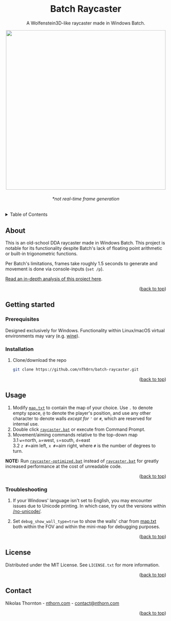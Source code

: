 


<a id="readme-top"></a>
<div align="center">
<h1 align="center">Batch Raycaster</h1>

  <p align="center">
    A Wolfenstein3D-like raycaster made in Windows Batch.
  </p>

  <p align="center">
<img src="https://nthorn.com/images/batch_raycaster/batch_raycaster_walking.gif" width="500">
<h6>*not real-time frame generation</h6>
</p>
</div>

<details>
  <summary>Table of Contents</summary>
  <ol>
    <li>
      <a href="#about">About</a>
    </li>
    <li>
      <a href="#getting-started">Getting started</a>
      <ul>
        <li><a href="#prerequisites">Prerequisites</a></li>
      </ul>
      <ul>
        <li><a href="#installation">Installation</a></li>
      </ul>
    </li>
    <li>
    <a href="#usage">Usage</a>
    <ul>
        <li><a href="#troubleshooting">Troubleshooting</a></li>
      </ul>
    </li>
    <li><a href="#license">License</a></li>
    <li><a href="#contact">Contact</a></li>
  </ol>
</details>



<!-- ABOUT -->
## About

This is an old-school DDA raycaster made in Windows Batch. This project is notable for its functionality despite Batch's lack of floating point arithmetic or built-in trigonometric functions.

Per Batch's limitations, frames take roughly 1.5 seconds to generate and movement is done via console-inputs (`set /p`).

[Read an in-depth analysis of this project here](https://nthorn.com/articles/batch_raycaster).

<p align="right">(<a href="#readme-top">back to top</a>)</p>

<!-- INSTALLATION -->
## Getting started

### Prerequisites

Designed exclusively for Windows. Functionality within Linux/macOS virtual environments may vary (e.g. [wine](https://www.winehq.org/)).

### Installation

1. Clone/download the repo
   ```sh
   git clone https://github.com/nTh0rn/batch-raycaster.git
   ```

<p align="right">(<a href="#readme-top">back to top</a>)</p>

<!-- USAGE -->
## Usage
1. Modify [`map.txt`](map.txt) to contain the map of your choice. Use `.` to denote empty space, `@` to denote the player's position, and use any other character to denote walls _except for_ `'` or `#`, which are reserved for internal use.
2. Double click [`raycaster.bat`](raycaster.bat) or execute from Command Prompt.
3. Movement/aiming commands relative to the top-down map\
   3.1 `w`=north, `a`=west, `s`=south, `d`=east\
   3.2 `z #`=aim left, `x #`=aim right, where `#` is the number of degrees to turn.

<b>NOTE:</b>
Run [`raycaster-optimized.bat`](raycaster-optimized.bat) instead of [`raycaster.bat`](raycaster.bat) for greatly increased performance at the cost of unreadable code.

<p align="right">(<a href="#readme-top">back to top</a>)</p>

### Troubleshooting

1. If your Windows' language isn't set to English, you may encounter issues due to Unicode printing. In which case, try out the versions within [/no-unicode/](./no-unicode/).

2. Set `debug_show_wall_type=true` to show the walls' char from [map.txt](map.txt) both within the FOV and within the mini-map for debugging purposes.

<p align="right">(<a href="#readme-top">back to top</a>)</p>

<!-- LICENSE -->
## License

Distributed under the MIT License. See `LICENSE.txt` for more information.

<p align="right">(<a href="#readme-top">back to top</a>)</p>

<!-- CONTACT -->
## Contact

Nikolas Thornton - [nthorn.com](https://nthorn.com) - contact@nthorn.com

<p align="right">(<a href="#readme-top">back to top</a>)</p>

